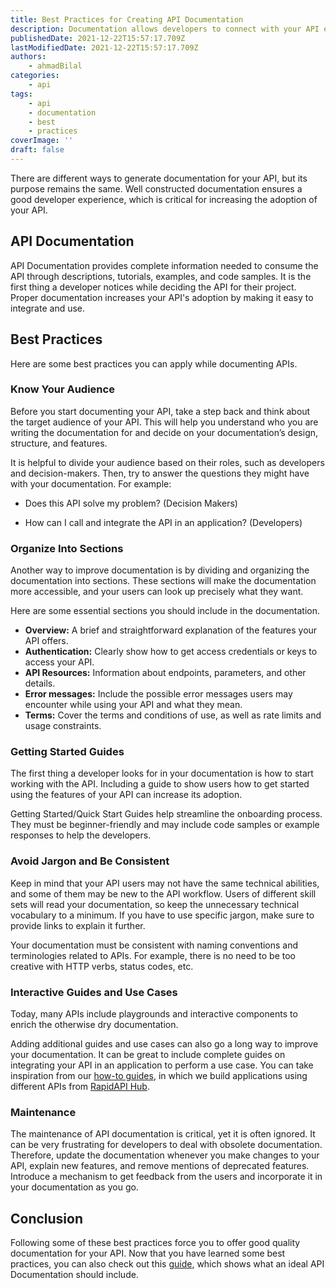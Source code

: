 ```yaml
---
title: Best Practices for Creating API Documentation
description: Documentation allows developers to connect with your API easily and ensures a good developer experience. Here are some best practices you can apply while documenting APIs.
publishedDate: 2021-12-22T15:57:17.709Z
lastModifiedDate: 2021-12-22T15:57:17.709Z
authors:
    - ahmadBilal
categories:
    - api
tags:
    - api
    - documentation
    - best
    - practices
coverImage: ''
draft: false
---
```


<Lead>

There are different ways to generate documentation for your API, but its purpose remains the same. Well constructed documentation ensures a good developer experience, which is critical for increasing the adoption of your API.

</Lead>

## API Documentation

API Documentation provides complete information needed to consume the API through descriptions, tutorials, examples, and code samples. It is the first thing a developer notices while deciding the API for their project. Proper documentation increases your API's adoption by making it easy to integrate and use.

## Best Practices

Here are some best practices you can apply while documenting APIs.

### Know Your Audience

Before you start documenting your API, take a step back and think about the target audience of your API. This will help you understand who you are writing the documentation for and decide on your documentation’s design, structure, and features.

It is helpful to divide your audience based on their roles, such as developers and decision-makers. Then, try to answer the questions they might have with your documentation. For example:

-   Does this API solve my problem? (Decision Makers)

-   How can I call and integrate the API in an application? (Developers)

### Organize Into Sections

Another way to improve documentation is by dividing and organizing the documentation into sections. These sections will make the documentation more accessible, and your users can look up precisely what they want.

Here are some essential sections you should include in the documentation.

-   **Overview:** A brief and straightforward explanation of the features your API offers.
-   **Authentication:** Clearly show how to get access credentials or keys to access your API.
-   **API Resources:** Information about endpoints, parameters, and other details.
-   **Error messages:** Include the possible error messages users may encounter while using your API and what they mean.
-   **Terms:** Cover the terms and conditions of use, as well as rate limits and usage constraints.

### Getting Started Guides

The first thing a developer looks for in your documentation is how to start working with the API. Including a guide to show users how to get started using the features of your API can increase its adoption.

Getting Started/Quick Start Guides help streamline the onboarding process. They must be beginner-friendly and may include code samples or example responses to help the developers.

### Avoid Jargon and Be Consistent

Keep in mind that your API users may not have the same technical abilities, and some of them may be new to the API workflow. Users of different skill sets will read your documentation, so keep the unnecessary technical vocabulary to a minimum. If you have to use specific jargon, make sure to provide links to explain it further.

Your documentation must be consistent with naming conventions and terminologies related to APIs. For example, there is no need to be too creative with HTTP verbs, status codes, etc.

### Interactive Guides and Use Cases

Today, many APIs include playgrounds and interactive components to enrich the otherwise dry documentation.

Adding additional guides and use cases can also go a long way to improve your documentation. It can be great to include complete guides on integrating your API in an application to perform a use case. You can take inspiration from our [how-to guides](https://rapidapi.com/guides/categories/apps), in which we build applications using different APIs from [RapidAPI Hub](https://RapidAPI.com/hub?utm_source=RapidAPI.com/guides&utm_medium=DevRel&utm_campaign=DevRel).

### Maintenance

The maintenance of API documentation is critical, yet it is often ignored. It can be very frustrating for developers to deal with obsolete documentation. Therefore, update the documentation whenever you make changes to your API, explain new features, and remove mentions of deprecated features. Introduce a mechanism to get feedback from the users and incorporate it in your documentation as you go.

## Conclusion

Following some of these best practices force you to offer good quality documentation for your API. Now that you have learned some best practices, you can also check out this [guide](https://rapidapi.com/guides/api-documentation), which shows what an ideal API Documentation should include.
